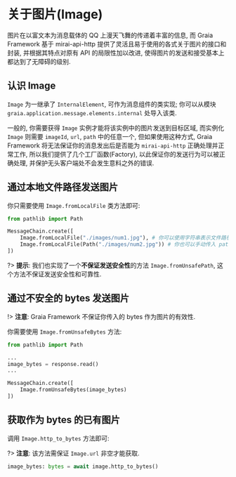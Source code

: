 # 关于图片(Image)

图片在以富文本为消息载体的 QQ 上漫天飞舞的传递着丰富的信息,
而 Graia Framework 基于 mirai-api-http 提供了灵活且易于使用的各式关于图片的接口和封装,
并根据其特点对原有 API 的局限性加以改进, 使得图片的发送和接受基本上都达到了无障碍的级别.

## 认识 Image

`Image` 为一继承了 `InternalElement`, 可作为消息组件的类实现;
你可以从模块 `graia.application.message.elements.internal` 处导入该类.

一般的, 你需要获得 `Image` 实例才能将该实例中的图片发送到目标区域,
而实例化 `Image` 则需要 `imageId`, `url`, `path` 中的任意一个,
但如果使用这种方式, Graia Framework 将无法保证你的消息发出后是否能为 `mirai-api-http` 正确处理并正常工作,
所以我们提供了几个工厂函数(Factory), 以此保证你的发送行为可以被正确处理,
并保护无头客户端处不会发生意料之外的错误.

## 通过本地文件路径发送图片

你只需要使用 `Image.fromLocalFile` 类方法即可:

``` python
from pathlib import Path

MessageChain.create([
    Image.fromLocalFile("./images/num1.jpg"), # 你可以使用字符串表示文件路径.
    Image.fromLocalFile(Path("./images/num2.jpg")) # 你也可以手动传入 pathlib.Path 实例.
])
```

?> **提示**: 我们也实现了一个**不保证发送安全性**的方法 `Image.fromUnsafePath`,
这个方法不保证发送安全性和可靠性.

## 通过不安全的 bytes 发送图片

!> **注意**: Graia Framework 不保证你传入的 bytes 作为图片的有效性.

你需要使用 `Image.fromUnsafeBytes` 方法:

``` python
from pathlib import Path

...
image_bytes = response.read()
...

MessageChain.create([
    Image.fromUnsafeBytes(image_bytes)
])
```

## 获取作为 bytes 的已有图片

调用 `Image.http_to_bytes` 方法即可:

?> **注意**: 该方法需保证 `Image.url` 非空才能获取.

``` python
image_bytes: bytes = await image.http_to_bytes()
```